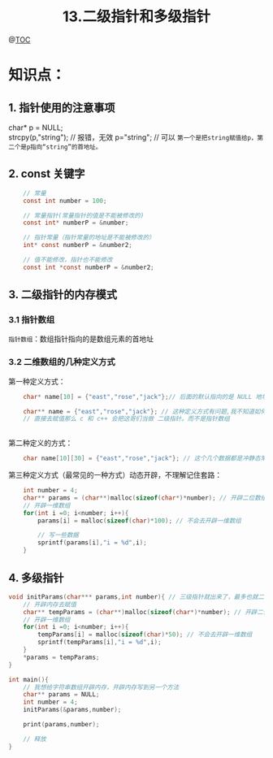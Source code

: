 # <center>13.二级指针和多级指针<center>
@[TOC](C进阶)

# 知识点：

## 1. 指针使用的注意事项

char* p = NULL;  
strcpy(p,"string");  //  报错，无效
p="string";  // 可以
`第一个是把string赋值给p，第二个是p指向“string”的首地址。`

## 2. const 关键字

```c
    // 常量
    const int number = 100;

    // 常量指针(常量指针的值是不能被修改的)
    const int* numberP = &number;

    // 指针常量（指针常量的地址是不能被修改的）
    int* const numberP = &number2;

    // 值不能修改，指针也不能修改
    const int *const numberP = &number2;
```


## 3. 二级指针的内存模式

### 3.1 指针数组

`指针数组`：数组指针指向的是数组元素的首地址

### 3.2 二维数组的几种定义方式

第一种定义方式：

```c
    char* name[10] = {"east","rose","jack"};// 后面的默认指向的是 NULL 地址，都是在静态常量区

    char** name = {"east","rose","jack"}; // 这种定义方式有问题,我不知道如何去开辟内存
    // 直接去赋值那么 c 和 c++ 会把这哥们当做 二级指针。而不是指针数组
    
```

第二种定义的方式：

```c
    char name[10][30] = {"east","rose","jack"}; // 这个几个数据都是冲静态常量区copy 到 栈的 buffer里面的
```

第三种定义方式（最常见的一种方式）动态开辟，不理解记住套路：

```c
    int number = 4;
    char** params = (char**)malloc(sizeof(char*)*number); // 开辟二位数组
    // 开辟一维数组
    for(int i =0; i<number; i++){
        params[i] = malloc(sizeof(char)*100); // 不会去开辟一维数组

        // 写一些数据
        sprintf(params[i],"i = %d",i);
    }
```


## 4. 多级指针

```c
void initParams(char*** params,int number){ // 三级指针就出来了，最多也就二级指针（数组指针）
    // 开辟内存去赋值
    char** tempParams = (char**)malloc(sizeof(char*)*number); // 开辟二位数组
    // 开辟一维数组
    for(int i =0; i<number; i++){
        tempParams[i] = malloc(sizeof(char)*50); // 不会去开辟一维数组
        sprintf(tempParams[i],"i = %d",i);
    }
    *params = tempParams;
}

int main(){
    // 我想给字符串数组开辟内存，开辟内存写到另一个方法
    char** params = NULL;
    int number = 4;
    initParams(&params,number);

    print(params,number);

    // 释放
}
```











